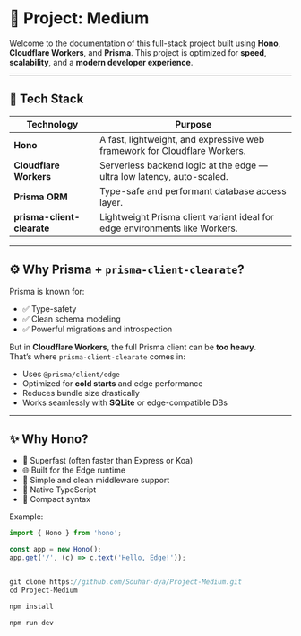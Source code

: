 # 🌟 Project: Medium

Welcome to the documentation of this full-stack project built using **Hono**, **Cloudflare Workers**, and **Prisma**. This project is optimized for **speed**, **scalability**, and a **modern developer experience**.

---

## 🚀 Tech Stack

| Technology                | Purpose                                                                  |
|---------------------------|--------------------------------------------------------------------------|
| **Hono**                  | A fast, lightweight, and expressive web framework for Cloudflare Workers. |
| **Cloudflare Workers**    | Serverless backend logic at the edge — ultra low latency, auto-scaled.   |
| **Prisma ORM**            | Type-safe and performant database access layer.                         |
| **prisma-client-clearate** | Lightweight Prisma client variant ideal for edge environments like Workers. |

---

## ⚙️ Why Prisma + `prisma-client-clearate`?

Prisma is known for:

- ✅ Type-safety  
- ✅ Clean schema modeling  
- ✅ Powerful migrations and introspection  

But in **Cloudflare Workers**, the full Prisma client can be **too heavy**.  
That’s where `prisma-client-clearate` comes in:

- Uses `@prisma/client/edge`  
- Optimized for **cold starts** and edge performance  
- Reduces bundle size drastically  
- Works seamlessly with **SQLite** or edge-compatible DBs  

---

## ✨ Why Hono?

- 🚀 Superfast (often faster than Express or Koa)  
- 🌐 Built for the Edge runtime  
- 🧱 Simple and clean middleware support  
- 🧠 Native TypeScript  
- 🧩 Compact syntax  

Example:

```ts
import { Hono } from 'hono';

const app = new Hono();
app.get('/', (c) => c.text('Hello, Edge!'));


git clone https://github.com/Souhar-dya/Project-Medium.git
cd Project-Medium

npm install

npm run dev
